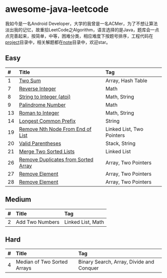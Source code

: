 # awesome-java-leetcode

我如今是一名Android Developer，大学的我曾是一名ACMer，为了不想让算法淡出我的记忆，故重拾LeetCode之Algorithm，语言选择的是Java，题库会一点点完善起来，按简单，中等，困难分类，相应难度下按题号排序，工程代码在[project][project]目录中，相关解题都在[note][note]目录中，欢迎star。

## Easy

|#|Title|Tag|
|:------------- |:------------- |:------------- |
|1|[Two Sum][001]|Array, Hash Table|
|7|[Reverse Integer][007]|Math|
|8|[String to Integer (atoi)][008]|Math, String|
|9|[Palindrome Number][009]|Math|
|13|[Roman to Integer][013]|Math, String|
|14|[Longest Common Prefix][014]|String|
|19|[Remove Nth Node From End of List][019]|Linked List, Two Pointers|
|20|[Valid Parentheses][020]|Stack, String|
|21|[Merge Two Sorted Lists][021]|Linked List|
|26|[Remove Duplicates from Sorted Array][026]|Array, Two Pointers|
|27|[Remove Element][027]|Array, Two Pointers|
|28|[Remove Element][028]|Array, Two Pointers|


## Medium

|#|Title|Tag|
|:------------- |:------------- |:------------- |
|2|Add Two Numbers|Linked List, Math|


## Hard

|#|Title|Tag|
|:------------- |:------------- |:------------- |
|4|Median of Two Sorted Arrays|Binary Search, Array, Divide and Conquer|




[project]: https://github.com/Blankj/awesome-java-leetcode/tree/master/project
[note]: https://github.com/Blankj/awesome-java-leetcode/tree/master/note
[001]: https://github.com/Blankj/awesome-java-leetcode/blob/master/note/001/README.md
[007]: https://github.com/Blankj/awesome-java-leetcode/blob/master/note/007/README.md
[008]: https://github.com/Blankj/awesome-java-leetcode/blob/master/note/008/README.md
[009]: https://github.com/Blankj/awesome-java-leetcode/blob/master/note/009/README.md
[013]: https://github.com/Blankj/awesome-java-leetcode/blob/master/note/013/README.md
[014]: https://github.com/Blankj/awesome-java-leetcode/blob/master/note/014/README.md
[019]: https://github.com/Blankj/awesome-java-leetcode/blob/master/note/019/README.md
[020]: https://github.com/Blankj/awesome-java-leetcode/blob/master/note/020/README.md
[021]: https://github.com/Blankj/awesome-java-leetcode/blob/master/note/021/README.md
[026]: https://github.com/Blankj/awesome-java-leetcode/blob/master/note/026/README.md
[027]: https://github.com/Blankj/awesome-java-leetcode/blob/master/note/027/README.md
[028]: https://github.com/Blankj/awesome-java-leetcode/blob/master/note/028/README.md
